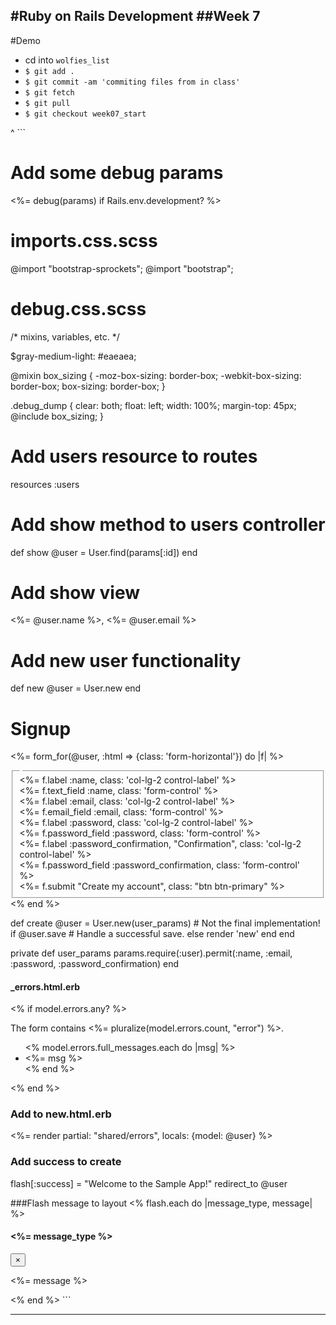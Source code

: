 #Ruby on Rails Development
##Week 7
---
#Demo
* cd into ```wolfies_list```
* ```$ git add . ```
* ```$ git commit -am 'commiting files from in class'```
* ```$ git fetch```
* ```$ git pull ```
* ```$ git checkout week07_start```

^ ```
# Add some debug params
<%= debug(params) if Rails.env.development? %>

# imports.css.scss
@import "bootstrap-sprockets";
@import "bootstrap";

# debug.css.scss

/* mixins, variables, etc. */

$gray-medium-light: #eaeaea;

@mixin box_sizing {
  -moz-box-sizing:    border-box;
  -webkit-box-sizing: border-box;
  box-sizing:         border-box;
}


.debug_dump {
  clear: both;
  float: left;
  width: 100%;
  margin-top: 45px;
  @include box_sizing;
}

# Add users resource to routes
resources :users

# Add show method to users controller
def show
  @user = User.find(params[:id])
end

# Add show view
<%= @user.name %>, <%= @user.email %>

# Add new user functionality
  def new
    @user = User.new
  end

<h1>Signup</h1>

<%= form_for(@user, :html => {class: 'form-horizontal'}) do |f| %>
<fieldset>
  <legend></legend>
  <div class='form_group'>
    <%= f.label :name, class: 'col-lg-2 control-label' %>
    <div class='col-lg-10'>
      <%= f.text_field :name, class: 'form-control' %>
    </div>
  </div>
  <div class='form_group'>
    <%= f.label :email, class: 'col-lg-2 control-label' %>
    <div class='col-lg-10'>
      <%= f.email_field :email, class: 'form-control' %>
    </div>
  </div>
  <div class='form_group'>
    <%= f.label :password, class: 'col-lg-2 control-label' %>
    <div class='col-lg-10'>
      <%= f.password_field :password, class: 'form-control' %>
    </div>
  </div>
  <div class='form_group'>
    <%= f.label :password_confirmation, "Confirmation", class: 'col-lg-2 control-label' %>
    <div class='col-lg-10'>
      <%= f.password_field :password_confirmation, class: 'form-control' %>
    </div>
  </div>
  <div class='form_group'>
    <%= f.submit "Create my account", class: "btn btn-primary" %>
  </div>
</fieldset>
<% end %>

 def create
  @user = User.new(user_params)    # Not the final implementation!
  if @user.save
    # Handle a successful save.
  else
    render 'new'
  end
end 

private
  def user_params
    params.require(:user).permit(:name, :email, :password, :password_confirmation)
  end



#### \_errors.html.erb ######
<% if model.errors.any? %>
  <div id="error_explanation">
    <div class="alert alert-danger">
      The form contains <%= pluralize(model.errors.count, "error") %>.
    </div>
    <ul>
    <% model.errors.full_messages.each do |msg| %>
      <li><%= msg %></li>
    <% end %>
    </ul>
  </div>
<% end %>


### Add to new.html.erb
<%= render partial: "shared/errors", locals: {model: @user} %>


### Add success to create
flash[:success] = "Welcome to the Sample App!"
redirect_to @user


###Flash message to layout
<% flash.each do |message_type, message| %>
<div class="row">
  <div class="col-lg-12">
    <div class="alert-dismissible alert-<%= message_type %>">
      <h4><%= message_type %></h4>
      <button type="button" class="close" data-dismiss="alert">×</button>
      <p><%= message %></p>
    </div>
  </div>
</div>
<% end %>
```

---
